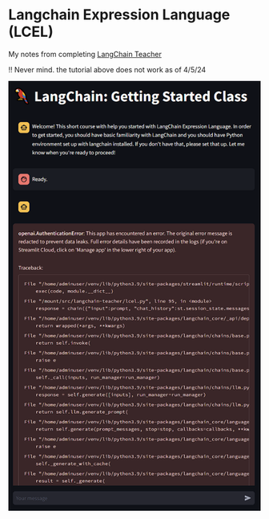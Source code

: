 # Langchain Expression Language (LCEL)
My notes from completing [LangChain Teacher](https://langchain-teacher-lcel.streamlit.app/?ref=blog.langchain.dev)

!! Never mind. the tutorial above does not work as of 4/5/24

![broken](./broken.png)